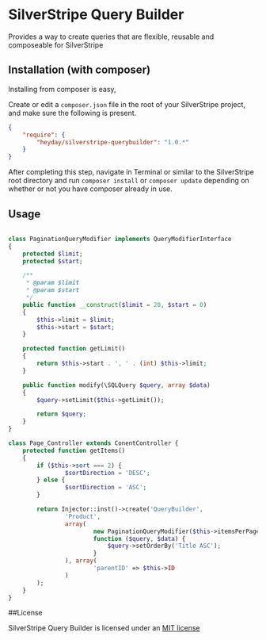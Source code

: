 # SilverStripe Query Builder

Provides a way to create queries that are flexible, reusable and composeable for SilverStripe

## Installation (with composer)

Installing from composer is easy,

Create or edit a `composer.json` file in the root of your SilverStripe project, and make sure the following is present.

```json
{
    "require": {
        "heyday/silverstripe-querybuilder": "1.0.*"
    }
}
```

After completing this step, navigate in Terminal or similar to the SilverStripe root directory and run `composer install` or `composer update` depending on whether or not you have composer already in use.


## Usage

```php

class PaginationQueryModifier implements QueryModifierInterface
{
    protected $limit;
    protected $start;

    /**
     * @param $limit
     * @param $start
     */
    public function __construct($limit = 20, $start = 0)
    {
        $this->limit = $limit;
        $this->start = $start;
    }

    protected function getLimit()
    {
        return $this->start . ', ' . (int) $this->limit;
    }

    public function modify(\SQLQuery $query, array $data)
    {
        $query->setLimit($this->getLimit());

        return $query;
    }
}

class Page_Controller extends ConentController {
	protected function getItems()
	{
		if ($this->sort === 2) {
				$sortDirection = 'DESC';
		} else {
				$sortDirection = 'ASC';
		}

		return Injector::inst()->create('QueryBuilder',
				'Product',
				array(
						new PaginationQueryModifier($this->itemsPerPage ? : 20, $this->start ? : 0),
						function ($query, $data) {
							$query->setOrderBy('Title ASC');
						}
				), array(
						'parentID' => $this->ID
				)
		);
	}
}
```

##License

SilverStripe Query Builder is licensed under an [MIT license](http://heyday.mit-license.org/)
